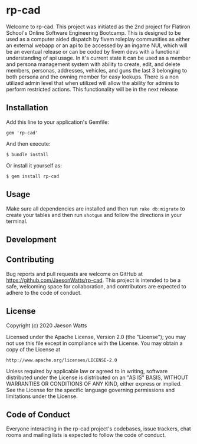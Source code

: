 # rp-cad

Welcome to rp-cad. 
This project was initiated as the 2nd project for  Flatiron School's Online Software Engineering Bootcamp.
This is designed to be used as a computer aided dispatch by fivem roleplay communities as either an external webapp or an api to be accessed by an ingame NUI, which will be an eventual release or can be coded by fivem devs with a functional understanding of api usage.  In it's current state it can be used as a member and persona management system with ability to create, edit, and delete members, personas, addresses, vehicles, and guns the last 3 belonging to both persona and the owning member for easy lookups.  There is a non utilized admin level that when utilized will allow the ability for admins to perform restricted actions. This functionality will be in the next release


## Installation
Add this line to your application's Gemfile:

`gem 'rp-cad'`

And then execute:

`$ bundle install`

Or install it yourself as:

`$ gem install rp-cad`

## Usage

Make sure all dependencies are installed and then run  `rake db:migrate` to create your tables and then run `shotgun` and follow the directions in your terminal.

## Development

<blank>

## Contributing
Bug reports and pull requests are welcome on GitHub at https://github.com/JaesonWatts/rp-cad. This project is intended to be a safe, welcoming space for collaboration, and contributors are expected to adhere to the code of conduct.

## License
Copyright (c) 2020 Jaeson Watts

Licensed under the Apache License, Version 2.0 (the "License");
you may not use this file except in compliance with the License.
You may obtain a copy of the License at

    http://www.apache.org/licenses/LICENSE-2.0

Unless required by applicable law or agreed to in writing, software
distributed under the License is distributed on an "AS IS" BASIS,
WITHOUT WARRANTIES OR CONDITIONS OF ANY KIND, either express or implied.
See the License for the specific language governing permissions and
limitations under the License.

## Code of Conduct
Everyone interacting in the rp-cad project's codebases, issue trackers, chat rooms and mailing lists is expected to follow the code of conduct.
